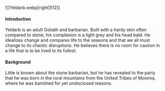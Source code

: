 ![[Yeldarb.webp|right|512]]


#### Introduction
Yeldarb is an adult Goliath and barbarian. Built with a hardy skin often compared to stone, his complexion is a light grey and his head bald. He idealizes change and compares life to the seasons and that we all must change to its chaotic disruptions. He believes there is no room for caution in a life that is to be lived to its fullest.

#### Background
Little is known about the stone barbarian, but he has revealed to the party that he was born in the rural mountains from the United Tribes of Moomia, where he was banished for yet undisclosed reasons.
